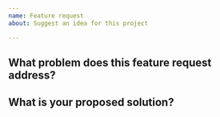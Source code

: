 ```yaml
---
name: Feature request
about: Suggest an idea for this project

---
```


## What problem does this feature request address?
<!--
Please describe if this feature or enhancement is related to a current problem
or pain point. For example, "I'm always frustrated when ..." or "It is currently
difficult to ...".
-->

## What is your proposed solution?
<!--
Please outline the feature or enhancement that you want and how it addresses any
problem identified above.
-->
